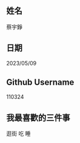 姓名
----
蔡宇錚

日期
----
2023/05/09

Github Username
---------------
110324

我最喜歡的三件事
---------------
逛街 吃 睡
